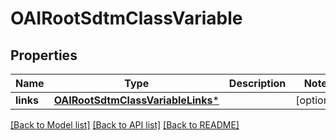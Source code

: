 # OAIRootSdtmClassVariable

## Properties
Name | Type | Description | Notes
------------ | ------------- | ------------- | -------------
**links** | [**OAIRootSdtmClassVariableLinks***](OAIRootSdtmClassVariableLinks.md) |  | [optional] 

[[Back to Model list]](../README.md#documentation-for-models) [[Back to API list]](../README.md#documentation-for-api-endpoints) [[Back to README]](../README.md)


